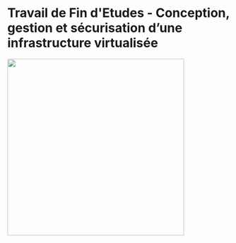 # Travail de Fin d'Etudes - Conception, gestion et sécurisation d’une infrastructure virtualisée
<img src="https://upload.wikimedia.org/wikipedia/commons/thumb/2/24/Ansible_logo.svg/1200px-Ansible_logo.svg.png" width="400" height="400">
